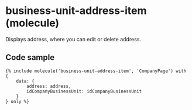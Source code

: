 # business-unit-address-item (molecule)

Displays address, where you can edit or delete address.

## Code sample

```
{% include molecule('business-unit-address-item', 'CompanyPage') with {
    data: {
        address: address,
        idCompanyBusinessUnit: idCompanyBusinessUnit
    }
} only %}
```
